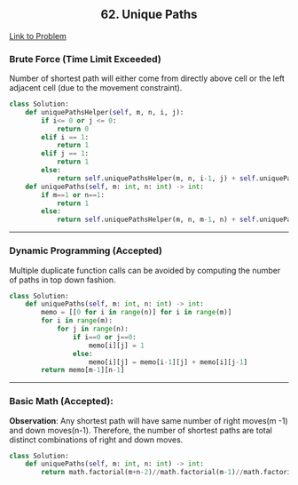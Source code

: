## <center>62. Unique Paths</center>
[Link to Problem](https://leetcode.com/problems/unique-paths/)
### Brute Force (Time Limit Exceeded)
Number of shortest path will either come from directly above cell or the left adjacent cell (due to the movement constraint).  
```Python
class Solution:
    def uniquePathsHelper(self, m, n, i, j):
        if i<= 0 or j <= 0:
            return 0
        elif i == 1:
            return 1
        elif j == 1:
            return 1
        else:
            return self.uniquePathsHelper(m, n, i-1, j) + self.uniquePathsHelper(m, n, i, j-1)
    def uniquePaths(self, m: int, n: int) -> int:
        if m==1 or n==1:
            return 1
        else:
            return self.uniquePathsHelper(m, n, m-1, n) + self.uniquePathsHelper(m, n, m, n-1)
```
*****************************************************************
### Dynamic Programming (Accepted)
Multiple duplicate function calls can be avoided by computing the number of paths in top down fashion.
```python
class Solution:
    def uniquePaths(self, m: int, n: int) -> int:
        memo = [[0 for i in range(n)] for i in range(m)]
        for i in range(m):
            for j in range(n):
                if i==0 or j==0:
                    memo[i][j] = 1
                else:
                    memo[i][j] = memo[i-1][j] + memo[i][j-1]
        return memo[m-1][n-1]
```

*****************************************************************
### Basic Math (Accepted):
**Observation**: Any shortest path will have same number of right moves(m -1) and down moves(n-1). Therefore, the number of shortest paths are total distinct combinations of right and down moves.
```python
class Solution:
    def uniquePaths(self, m: int, n: int) -> int:
        return math.factorial(m+n-2)//math.factorial(m-1)//math.factorial(n-1)	
```
